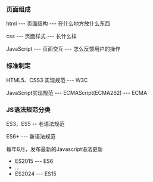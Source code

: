 ### 页面组成

html --- 页面结构 --- 在什么地方放什么东西

css --- 页面样式 --- 长什么样

JavaScript --- 页面交互 --- 怎么反馈用户的操作



### 标准制定

HTML5、CSS3 实现规范 --- W3C

JavaScript实现规范 --- ECMAScript(ECMA262) --- ECMA



### JS语法规范分类

ES3，ES5 -- 老语法规范

ES6+ --- 新语法规范



每年6月，发布最新的Javascript语法更新

+ ES2015 --- ES6 
+ ...
+ ES2024 --- ES15